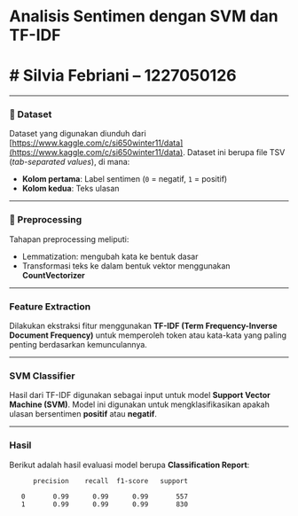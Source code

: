 # Analisis Sentimen dengan SVM dan TF-IDF
# # Silvia Febriani – 1227050126

---

### 📁 Dataset  
Dataset yang digunakan diunduh dari [https://www.kaggle.com/c/si650winter11/data](https://www.kaggle.com/c/si650winter11/data). Dataset ini berupa file TSV (*tab-separated values*), di mana:

- **Kolom pertama**: Label sentimen (`0` = negatif, `1` = positif)  
- **Kolom kedua**: Teks ulasan

---

### 🧹 Preprocessing  
Tahapan preprocessing meliputi:

- Lemmatization: mengubah kata ke bentuk dasar  
- Transformasi teks ke dalam bentuk vektor menggunakan **CountVectorizer**

---

### Feature Extraction  
Dilakukan ekstraksi fitur menggunakan **TF-IDF (Term Frequency-Inverse Document Frequency)** untuk memperoleh token atau kata-kata yang paling penting berdasarkan kemunculannya.

---

### SVM Classifier  
Hasil dari TF-IDF digunakan sebagai input untuk model **Support Vector Machine (SVM)**. Model ini digunakan untuk mengklasifikasikan apakah ulasan bersentimen **positif** atau **negatif**.

---

### Hasil  
Berikut adalah hasil evaluasi model berupa **Classification Report**:

          precision    recall  f1-score   support

       0       0.99      0.99      0.99       557
       1       0.99      0.99      0.99       830